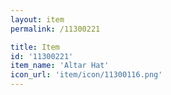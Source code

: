 ```yaml
---
layout: item
permalink: /11300221

title: Item
id: '11300221'
item_name: 'Altar Hat'
icon_url: 'item/icon/11300116.png'
---
```

